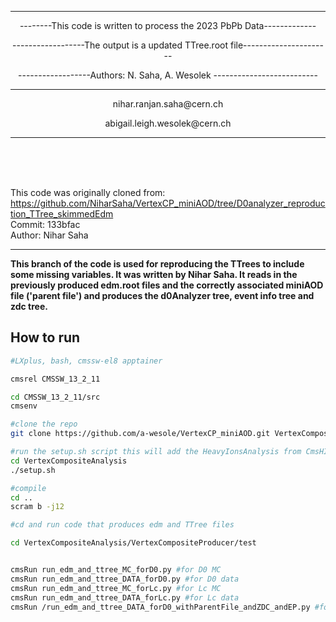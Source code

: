 ---------------------------------------------------------------------------------------------------------------
<p align="center"> --------This code is written to process the 2023 PbPb Data-------------</p>
<p align="center"> ------------------The output is a updated TTree.root file----------------------</p>
<p align="center"> ------------------Authors: N. Saha, A. Wesolek -------------------------- </p>

 ---------------------------------------------------------------------------------------------------------------- 
<p align="center"> nihar.ranjan.saha@cern.ch </p>
<p align="center"> abigail.leigh.wesolek@cern.ch </p>


----------------------------------------------------------------------------------------------------------------
  

  <br>
 <br>
 <br>
 
This code was originally cloned from: <br>
https://github.com/NiharSaha/VertexCP_miniAOD/tree/D0analyzer_reproduction_TTree_skimmedEdm <br>
Commit: 133bfac <br>
Author: Nihar Saha <br>
 
-----------------------------------------------------------
**This branch of the code is used for reproducing the TTrees to include some missing variables. It was written by Nihar Saha. 
  It reads in the previously produced edm.root files and the correctly associated miniAOD file ('parent file') and produces the d0Analyzer tree, event info tree and zdc tree.**



## How to run

```bash 
#LXplus, bash, cmssw-el8 apptainer

cmsrel CMSSW_13_2_11

cd CMSSW_13_2_11/src
cmsenv

#clone the repo
git clone https://github.com/a-wesole/VertexCP_miniAOD.git VertexCompositeAnalysis

#run the setup.sh script this will add the HeavyIonsAnalysis from CmsHI github that is needed for centrality 
cd VertexCompositeAnalysis
./setup.sh

#compile
cd ..
scram b -j12

#cd and run code that produces edm and TTree files 

cd VertexCompositeAnalysis/VertexCompositeProducer/test


cmsRun run_edm_and_ttree_MC_forD0.py #for D0 MC
cmsRun run_edm_and_ttree_DATA_forD0.py #for D0 data
cmsRun run_edm_and_ttree_MC_forLc.py #for Lc MC
cmsRun run_edm_and_ttree_DATA_forLc.py #for Lc data
cmsRun /run_edm_and_ttree_DATA_forD0_withParentFile_andZDC_andEP.py #for reproduction of D0 data TTrees, including EP, ZDC. reads edm.root files from Selector as input, instead of miniAOD 


```

